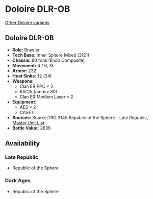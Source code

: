 # Doloire DLR-OB

[Other Doloire variants](../doloire.md)

## Doloire DLR-OB
- **Role:** Brawler
- **Tech Base:** Inner Sphere Mixed (3121)
- **Chassis:** 80 tons (Endo Composite)
- **Movement:** 4 / 6, XL
- **Armor:** 232
- **Heat Sinks:** 12 (34)
- **Weapons:**
  - Clan ER PPC × 2
  - RAC/5 (ammo: 80)
  - Clan ER Medium Laser × 2
- **Equipment:**
  - AES × 2
  - CASE II
- **Sources:** Source:TRO 3145 Republic of the Sphere - Late Republic, [Master Unit List](http://masterunitlist.info/Unit/Details/6680/doloire-dlr-ob)
- **Battle Value:** 2836

## Availability

### Late Republic
- Republic of the Sphere

### Dark Ages
- Republic of the Sphere

